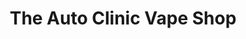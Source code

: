 ---
title: "The Auto Clinic Vape Shop"
url: /parker/the-auto-clinic-vape-shop/
shop: e-cigarette
---